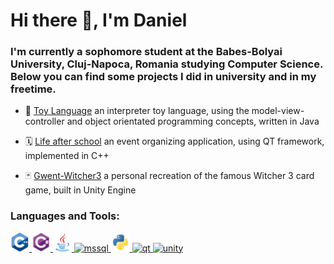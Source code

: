 <h1 align="left">Hi there 👋, I'm Daniel</h1>
<h3 align="left">I'm currently a sophomore student at the Babes-Bolyai University, Cluj-Napoca, Romania studying Computer Science. Below you can find some projects I did in university and in my freetime.</h3>

- 🤖 [Toy Language](https://github.com/dancea-daniel/map) an interpreter toy language, using the model-view-controller and object orientated programming concepts, written in Java 

- 🗓️ [Life after school](https://github.com/dancea-daniel/LifeAfterSchool) an event organizing application, using QT framework, implemented in C++ 

- 🃏 [Gwent-Witcher3](https://github.com/dancea-daniel/MyGwentCopy) a personal recreation of the famous Witcher 3 card game, built in Unity Engine 

<!-- <h3 align="left">Connect with me:</h3>
<p align="left">
<a href="www.linkedin.com/in/daniel-dancea-39a52326a" target="blank"><img align="center" src="https://raw.githubusercontent.com/rahuldkjain/github-profile-readme-generator/master/src/images/icons/Social/linked-in-alt.svg" alt="www.linkedin.com/in/daniel-dancea-39a52326a" height="30" width="40" /></a>
</p> -->

<h3 align="left">Languages and Tools:</h3>
<p align="left"> <a href="https://www.w3schools.com/cpp/" target="_blank" rel="noreferrer"> <img src="https://raw.githubusercontent.com/devicons/devicon/master/icons/cplusplus/cplusplus-original.svg" alt="cplusplus" width="30" height="30"/> </a> <a href="https://www.w3schools.com/cs/" target="_blank" rel="noreferrer"> <img src="https://raw.githubusercontent.com/devicons/devicon/master/icons/csharp/csharp-original.svg" alt="csharp" width="30" height="30"/> </a> <a href="https://www.java.com" target="_blank" rel="noreferrer"> <img src="https://raw.githubusercontent.com/devicons/devicon/master/icons/java/java-original.svg" alt="java" width="30" height="30"/> </a> <a href="https://www.microsoft.com/en-us/sql-server" target="_blank" rel="noreferrer"> <img src="https://www.svgrepo.com/show/303229/microsoft-sql-server-logo.svg" alt="mssql" width="30" height="30"/> </a> <a href="https://www.python.org" target="_blank" rel="noreferrer"> <img src="https://raw.githubusercontent.com/devicons/devicon/master/icons/python/python-original.svg" alt="python" width="30" height="30"/> </a> <a href="https://www.qt.io/" target="_blank" rel="noreferrer"> <img src="https://upload.wikimedia.org/wikipedia/commons/0/0b/Qt_logo_2016.svg" alt="qt" width="30" height="30"/> </a> <a href="https://unity.com/" target="_blank" rel="noreferrer"> <img src="https://www.vectorlogo.zone/logos/unity3d/unity3d-icon.svg" alt="unity" width="30" height="30"/> </a> </p>
